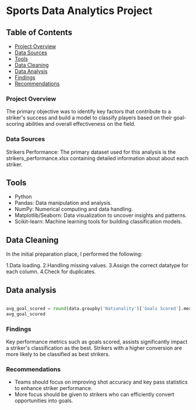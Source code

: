 # Sports Data Analytics Project #

## Table of Contents 

- [Project Overview](#project-overview)
- [Data Sources](#data-sources)
- [Tools](#tools)
- [Data Cleaning](#data-cleaning)
- [Data Analysis](#data-analysis)
- [Findings](#findings)
- [Recommendations](#recommendations)


### Project Overview ###

The primary objective was to identify key factors that contribute to a striker's success and build a model to classify players based on their goal-scoring abilities and overall effectiveness on the field.


### Data Sources 

Strikers Performance: The primary dataset used for this analysis is the strikers_performance.xlsx containing detailed information about about each striker.

## Tools

- Python
- Pandas: Data manipulation and analysis.
- NumPy: Numerical computing and data handling.
- Matplotlib/Seaborn: Data visualization to uncover insights and patterns.
- Scikit-learn: Machine learning tools for building classification models.


## Data Cleaning

In the initial preparation place, I performed the following:

1.Data loading.
2.Handling missing values.
3.Assign the correct datatype for each column.
4.Check for duplicates.

## Data analysis 

```python

avg_goal_scored = round(data.groupby('Nationality')['Goals Scored'].mean(),2
avg_goal_scored

```

### Findings

Key performance metrics such as goals scored, assists significantly impact a striker's classification as the best.
Strikers with a higher conversion are more likely to be classified as best strikers.

### Recommendations

- Teams should focus on improving shot accuracy and key pass statistics to enhance striker performance.
- More focus should be given to strikers who can efficiently convert opportunities into goals.
























